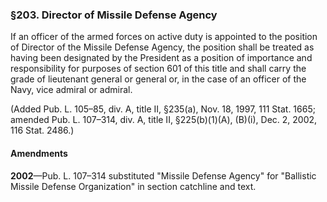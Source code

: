 ### §203. Director of Missile Defense Agency ###

If an officer of the armed forces on active duty is appointed to the position of Director of the Missile Defense Agency, the position shall be treated as having been designated by the President as a position of importance and responsibility for purposes of section 601 of this title and shall carry the grade of lieutenant general or general or, in the case of an officer of the Navy, vice admiral or admiral.

(Added Pub. L. 105–85, div. A, title II, §235(a), Nov. 18, 1997, 111 Stat. 1665; amended Pub. L. 107–314, div. A, title II, §225(b)(1)(A), (B)(i), Dec. 2, 2002, 116 Stat. 2486.)

#### Amendments ####

**2002**—Pub. L. 107–314 substituted "Missile Defense Agency" for "Ballistic Missile Defense Organization" in section catchline and text.